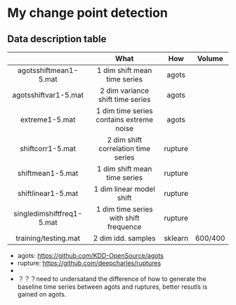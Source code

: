 # My change point detection



## Data description table 
  |              | What  | How | Volume | 
  |:----:        |  :----:    |:----:    |:----:        |
  | agotsshiftmean1-5.mat | 1 dim shift mean time series | agots         | 
  | agotsshiftvar1-5.mat | 2 dim variance shift time series   | agots        |
  | extreme1-5.mat | 1 dim time series contains extreme noise  | agots  |
  | shiftcorr1-5.mat | 2 dim shift correlation time series   | rupture   | 
  | shiftmean1-5.mat | 1 dim shift mean time series   | rupture   | 
  | shiftlinear1-5.mat | 1 dim linear model shift   | rupture  |
  | singledimshiftfreq1-5.mat | 1 dim time series with shift frequence   | rupture  |
  | training/testing.mat | 2 dim idd. samples |sklearn|600/400|

- agots: https://github.com/KDD-OpenSource/agots
- rupture: https://github.com/deepcharles/ruptures
- 
- ？？？need to undersatand the difference of how to generate the baseline time series between agots and ruptures, better resutls is gained on agots.

